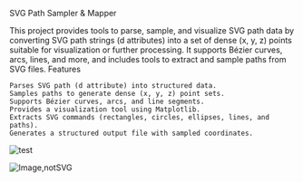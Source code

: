 SVG Path Sampler & Mapper

This project provides tools to parse, sample, and visualize SVG path data by converting SVG path strings (d attributes) into a set of dense (x, y, z) points suitable for visualization or further processing. It supports Bézier curves, arcs, lines, and more, and includes tools to extract and sample paths from SVG files.
Features

    Parses SVG path (d attribute) into structured data.
    Samples paths to generate dense (x, y, z) point sets.
    Supports Bézier curves, arcs, and line segments.
    Provides a visualization tool using Matplotlib.
    Extracts SVG commands (rectangles, circles, ellipses, lines, and paths).
    Generates a structured output file with sampled coordinates.
    
  ![test](https://github.com/user-attachments/assets/87196a3e-81a9-4fec-a83a-37265b586740)

  ![Image,notSVG](https://github.com/user-attachments/assets/c9a3b5f2-ac72-4e30-a320-b032984c51f1)
